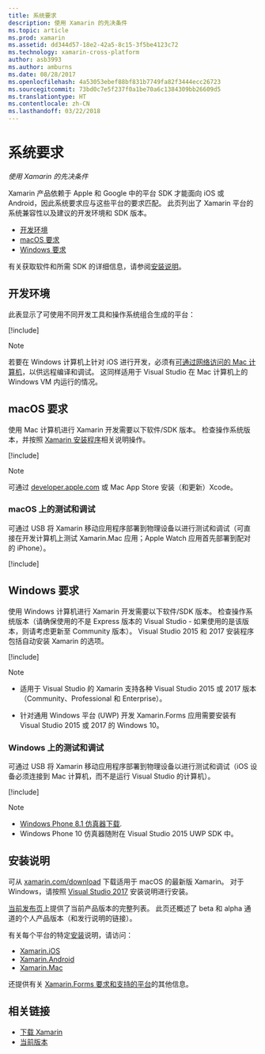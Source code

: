 ```yaml
---
title: 系统要求
description: 使用 Xamarin 的先决条件
ms.topic: article
ms.prod: xamarin
ms.assetid: dd344d57-18e2-42a5-8c15-3f5be4123c72
ms.technology: xamarin-cross-platform
author: asb3993
ms.author: amburns
ms.date: 08/28/2017
ms.openlocfilehash: 4a53053ebef88bf831b7749fa82f3444ecc26723
ms.sourcegitcommit: 73bd0c7e5f237f0a1be70a6c1384309bb26609d5
ms.translationtype: HT
ms.contentlocale: zh-CN
ms.lasthandoff: 03/22/2018
---
```

# <a name="system-requirements"></a>系统要求

_使用 Xamarin 的先决条件_

Xamarin 产品依赖于 Apple 和 Google 中的平台 SDK 才能面向 iOS 或 Android，因此系统要求应与这些平台的要求匹配。 此页列出了 Xamarin 平台的系统兼容性以及建议的开发环境和 SDK 版本。

- [开发环境](#devenv)
- [macOS 要求](#mac)
- [Windows 要求](#windows)

有关获取软件和所需 SDK 的详细信息，请参阅[安装说明](#install)。

<a name="devenv" />

## <a name="development-environments"></a>开发环境

此表显示了可使用不同开发工具和操作系统组合生成的平台：

[!include[](~/cross-platform/includes/development-environment.md)]


> [!NOTE]
> 若要在 Windows 计算机上针对 iOS 进行开发，必须有[可通过网络访问的 Mac 计算机](~/ios/get-started/installation/windows/connecting-to-mac/index.md)，以供远程编译和调试。 这同样适用于 Visual Studio 在 Mac 计算机上的 Windows VM 内运行的情况。

<a name="mac" />

## <a name="macos-requirements"></a>macOS 要求

使用 Mac 计算机进行 Xamarin 开发需要以下软件/SDK 版本。 检查操作系统版本，并按照 [Xamarin 安装程序](#install)相关说明操作。

[!include[](~/cross-platform/includes/macos-requirements.md)]

> [!NOTE]
> 可通过 [developer.apple.com](https://developer.apple.com/xcode/download/) 或 Mac App Store 安装（和更新）Xcode。

### <a name="testing--debugging-on-macos"></a>macOS 上的测试和调试

可通过 USB 将 Xamarin 移动应用程序部署到物理设备以进行测试和调试（可直接在开发计算机上测试 Xamarin.Mac 应用；Apple Watch 应用首先部署到配对的 iPhone）。

[!include[](~/cross-platform/includes/macos-testing.md)]


<a name="windows" />

## <a name="windows-requirements"></a>Windows 要求

使用 Windows 计算机进行 Xamarin 开发需要以下软件/SDK 版本。
检查操作系统版本（请确保使用的不是 Express 版本的 Visual Studio - 如果使用的是该版本，则请考虑更新至 Community 版本）。
Visual Studio 2015 和 2017 安装程序包括自动安装 Xamarin 的选项。

[!include[](~/cross-platform/includes/windows-requirements.md)]


> [!NOTE]
>
>* 适用于 Visual Studio 的 Xamarin 支持各种 Visual Studio 2015 或 2017 版本（Community、Professional 和 Enterprise）。
>
>* 针对通用 Windows 平台 (UWP) 开发 Xamarin.Forms 应用需要安装有 Visual Studio 2015 或 2017 的 Windows 10。


### <a name="testing--debugging-on-windows"></a>Windows 上的测试和调试

可通过 USB 将 Xamarin 移动应用程序部署到物理设备以进行测试和调试（iOS 设备必须连接到 Mac 计算机，而不是运行 Visual Studio 的计算机）。

[!include[](~/cross-platform/includes/windows-testing.md)]


> [!NOTE]
>
>* [Windows Phone 8.1 仿真器下载](https://www.microsoft.com/en-us/download/details.aspx?id=43719).
>* Windows Phone 10 仿真器随附在 Visual Studio 2015 UWP SDK 中。

<a name="install" />

## <a name="installation-instructions"></a>安装说明

可从 [xamarin.com/download](http://xamarin.com/download) 下载适用于 macOS 的最新版 Xamarin。 对于 Windows，请按照 [Visual Studio 2017](https://docs.microsoft.com/en-us/visualstudio/install/install-visual-studio) 安装说明进行安装。

[当前发布页](http://developer.xamarin.com/releases/current/)上提供了当前产品版本的完整列表。 此页还概述了 beta 和 alpha 通道的个人产品版本（和发行说明的链接）。

有关每个平台的特定[安装](~/cross-platform/get-started/installation/index.md)说明，请访问：

- [Xamarin.iOS](~/ios/get-started/installation/index.md)
- [Xamarin.Android](~/android/get-started/installation/index.md)
- [Xamarin.Mac](~/mac/get-started/installation.md)

还提供有关 [Xamarin.Forms 要求和支持的平台](~/xamarin-forms/get-started/installation.md)的其他信息。


## <a name="related-links"></a>相关链接

- [下载 Xamarin](https://xamarin.com/download/)
- [当前版本](https://developer.xamarin.com/releases/current/)
